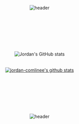 <div align="center">

  ![header](https://capsule-render.vercel.app/api?type=waving&color=timeGradient&height=300&section=header&text=Welcome!&desc=Soyoung's%20Github&descAlign=35&fontSize=60&fontColor=FFFFFF&animation=fadeIn&fontAlign=30)

  <!--color=timeGradient-->
  <!--color=0:000000,20:000000,100:002957-->
  <br><br><br><br><br><br>

  ![Jordan's GitHub stats](https://github-readme-stats.vercel.app/api?username=Jordan-comlinee&show_icons=true&theme=swift&icon_color=000000) 
  <br><br><br>
  [![jordan-comlinee's github stats](https://github-readme-stats.vercel.app/api/top-langs/?username=jordan-comlinee&show_icons=true&hide_border=true&title_color=004386&icon_color=004386&layout=compact)](https://github.com/jordan-comlinee/github-readme-stats)

   <br><br><br><br><br><br>
  
  ![header](https://capsule-render.vercel.app/api?type=waving&color=timeGradient&height=100&section=footer&fontSize=70&fontColor=FFFFFF&animation=fadeIn)
</div>
